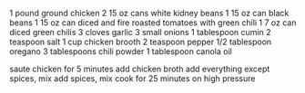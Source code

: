 1 pound ground chicken
2 15 oz cans white kidney beans
1 15 oz can black beans
1 15 oz can diced and fire roasted tomatoes with green chili
1 7 oz can diced green chilis
3 cloves garlic
3 small onions
1 tablespoon cumin
2 teaspoon salt
1 cup chicken brooth
2 teaspoon pepper
1/2 tablespoon oregano
3 tablespoons chili powder
1 tablespoon canola oil

saute chicken for 5 minutes
add chicken broth
add everything except spices, mix
add spices, mix
cook for 25 minutes on high pressure

